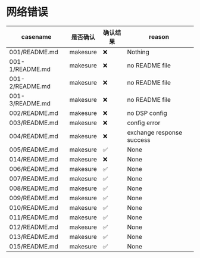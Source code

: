 # 网络错误

|casename         |   是否确认       |   确认结果       |reason        |
|-----------------|------------------|------------------|--------------|
|001/README.md    |makesure          | :x:            | Nothing      |
|001-1/README.md  |makesure          | :x:            |no README file|
|001-2/README.md  |makesure          | :x:            |no README file|
|001-3/README.md  |makesure          | :x:            |no README file|
|002/README.md    |makesure          | :x:            |no DSP config |
|003/README.md    |makesure          | :x:            |config error  |
|004/README.md    |makesure          | :x:            |exchange response success|
|005/README.md    |makesure          | :white_check_mark:             |None          |
|014/README.md    |makesure          | :x:            |None          |
|006/README.md    |makesure          | :white_check_mark:             |None          |
|007/README.md    |makesure          | :white_check_mark:             |None          |
|008/README.md    |makesure          | :white_check_mark:             |None          |
|009/README.md    |makesure          | :white_check_mark:             |None          |
|010/README.md    |makesure          | :white_check_mark:             |None          |
|011/README.md    |makesure          | :white_check_mark:             |None          |
|012/README.md    |makesure          | :white_check_mark:             |None          |
|013/README.md    |makesure          | :white_check_mark:             |None          |
|015/README.md    |makesure          | :white_check_mark:             |None          |
